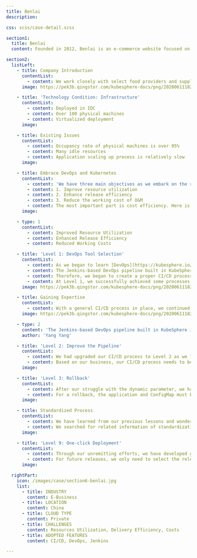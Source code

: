 ```yaml
---
title: Benlai
description:

css: scss/case-detail.scss

section1:
  title: Benlai
  content: Founded in 2012, Benlai is an e-commerce website focused on food, including fruits and vegetables.

section2:
  listLeft:
    - title: Company Introduction
      contentList:
        - content: We work closely with select food providers and supply bases. We are committed to improving food safety in China as we strive to provide cold chain delivery services and direct home delivery services from our bases. This is how we work to become a quality food provider in China.
      image: https://pek3b.qingstor.com/kubesphere-docs/png/20200611182545.png

    - title: 'Technology Condition: Infrastructure'
      contentList:
        - content: Deployed in IDC
        - content: Over 100 physical machines
        - content: Virtualized deployment
      image:

    - title: Existing Issues
      contentList:
        - content: Occupancy rate of physical machines is over 95%
        - content: Many idle resources
        - content: Application scaling up process is relatively slow
      image:

    - title: Embrace DevOps and Kubernetes
      contentList:
        - content: 'We have three main objectives as we embark on the road of DevOps:'
        - content: 1. Improve resource utilization
        - content: 2. Enhance release efficiency
        - content: 3. Reduce the working cost of O&M
        - content: The most important part is cost efficiency. Here is how we work to update our business toward DevOps.
      image:

    - type: 1
      contentList:
        - content: Improved Resource Utilization
        - content: Enhanced Release Efficiency
        - content: Reduced Working Costs

    - title: 'Level 1: DevOps Tool Selection'
      contentList:
        - content: As we began to learn [DevOps](https://kubesphere.io/devops/), an open-source platform KubeSphere had come to our awareness. KubeSphere is an [enterprise-grade container platform](https://kubesphere.io/) built on Kubernetes with applications as its kernel. It supports multiple business scenarios, including agile development and automated O&M, DevOps, microservices governance, grayscale release, multi-tenant management, monitoring and alerting, log query and collection, application store, storage management and network management.
        - content: The Jenkins-based DevOps pipeline built in KubeSphere is very appropriate for us to use as it provides all necessary cloud native tools across the whole ecosystem for O&M.
        - content: Therefore, we began to create a proper CI/CD process by learning the operation, grammar and plugins related to KubeSphere and Jenkins. With the support of KubeSphere container platform, our level 1 CI/CD process had taken shape.
        - content: At Level 1, we successfully achieved some processes, such as code pulling, application programming, pushing images to a local repository and deploying them to a Kubernetes cluster.
      image: https://pek3b.qingstor.com/kubesphere-docs/png/20200611182621.png

    - title: Gaining Expertise
      contentList:
        - content: With a general CI/CD process in place, we continued to work on the pipeline. For example, we succeeded in the dynamical generation of application information after we studied how to customize a Jenkins pipeline. A large part of the reason why Jenkins becomes a major enterprise-grade CI/CD application is that it features an abundant plugin ecosystem. This has driven us to continue to work on Jenkins plugins, achieving a series of processes in the pipeline, such as FTP uploading, dynamic deployment of ConfigMap with commands and storage deployment.
      image: https://pek3b.qingstor.com/kubesphere-docs/png/20200611182839.png

    - type: 2
      content: 'The Jenkins-based DevOps pipeline built in KubeSphere is very appropriate for us to use as it provides all necessary cloud native tools across the whole ecosystem for O&M.'
      author: 'Yang Yang'

    - title: 'Level 2: Improve the Pipeline'
      contentList:
        - content: We had upgraded our CI/CD process to Level 2 as we learned more about the Jenkinsfile grammar and plugins. We added more elements in the pipeline, such as configuration deployment, storage deployment and CND uploading.
        - content: Based on our business, our CI/CD process needs to be divided into varied types for release with different parameters for each type. At the beginning, we tried to use “when” first followed by “Input” to provide different parameters. However, the running order did not come the way we expected. Alternatively, we were aware of another kind of Input grammar to serve as a perfect solution to our issue.
      image:

    - title: 'Level 3: Rollback'
      contentList:
        - content: After our struggle with the dynamic parameter, we had upgraded our CI/CD process to Level 3 where dynamic parameters could be generated for different types of tasks.
        - content: For a rollback, the application and ConfigMap must both be included in the rollback while the ConfigMap version controlling feature is not supported in Kubernetes, which poses a great challenge for management. In this connection, we have to acquire the ConfigMap from the configuration center every time an application is released. When a ConfigMap is generated, the version number will be added following its name. This is how we work to perform a rollback for both the application and ConfigMap.
      image:

    - title: Standardized Process
      contentList:
        - content: We have learned from our previous lessons and wondered whether we can standardize the whole process once we have a well-placed CI/CD process. That means all applications can go through the same process before they are released. This serves as a more efficient way than to write the CI/CD process into the pipeline of every application. This is because it will be quite difficult to change the process of various applications once the CI/CD process needs to be modified.
        - content: We searched for related information of standardization and finally found Shared Libraries of Jenkins, which helped us to divide the CI/CD process into two parts. Now, we only need to input parameters in the Jenkins pipeline of each application and call the method to execute the process. What’s more, the code of the Jenkins pipeline for each application has decreased from over 500 lines to less than 30 lines.
      image:

    - title: 'Level 9: One-click Deployment'
      contentList:
        - content: Through our unremitting efforts, we have developed great expertise all the way up to Level 9, as the CI/CD process sees a considerable improvement.
        - content: For future releases, we only need to select the release type and environment and perhaps a cup of coffee ☕️, waiting for the service to be released by KubeSphere all with one click.
      image:

  rightPart:
    icon: /images/case/section6-benlai.jpg
    list:
      - title: INDUSTRY
        content: E-Business
      - title: LOCATION
        content: China
      - title: CLOUD TYPE
        content: Private
      - title: CHALLENGES
        content: Resources Utilization, Delivery Efficiency, Costs
      - title: ADOPTED FEATURES
        content: CI/CD, DevOps, Jenkins

---
```

